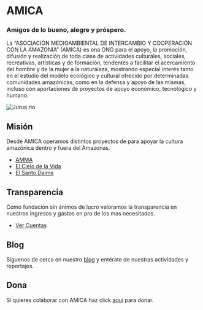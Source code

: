 # AMICA
### Amigos de lo bueno, alegre y próspero.

La “ASOCIACIÓN MEDIOAMBIENTAL DE INTERCAMBIO Y COOPERACIÓN CON LA AMAZONIA” (AMICA) es ona ONG para el apoyo, la promoción, difusión y realización de toda clase de actividades culturales, sociales, recreativas, artísticas y de formación, tendentes a facilitar el acercamiento del hombre y de la mujer a la naturaleza, mostrando especial interés tanto en el estudio del modelo ecológico y cultural ofrecido por determinadas comunidades amazónicas, como en la defensa y apoyo de las mismas, incluso con aportaciones de proyectos de apoyo económico, tecnológico y humano.

![Jurua rio](https://riosdelplaneta.com/wp-content/uploads/2017/11/rio-yurua-2-1024x611.jpg)

## Misión
Desde AMICA operamos distintos proyectos de para apoyar la cultura amazónica dentro y fuera del Amazonas.
* [AMMA]()
* [El Cielo de la Vida]()
* [El Santo Daime]()

## Transparencia
Como fundación sin ánimos de lucro valoramos la transparencia en nuestros ingresos y gastos en pro de los mas necesitados.
 - [Ver Cuentas]()

## Blog
Síguenos de cerca en nuestro [blog]() y entérate de nuestras actividades y reportajes.

## Dona
Si quieres colaborar con AMICA haz click [aquí]() para donar.
